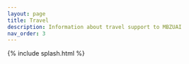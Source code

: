 ```yaml
---
layout: page
title: Travel
description: Information about travel support to MBZUAI
nav_order: 3
---
```


{% include splash.html %}

